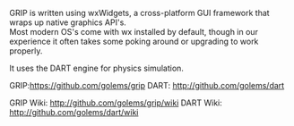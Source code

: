 GRIP is written using wxWidgets, a cross-platform GUI framework that wraps up native graphics API's.  
Most modern OS's come with wx installed by default, though in our experience it often takes some 
poking around or upgrading to work properly.  

It uses the DART engine for physics simulation. 

GRIP:https://github.com/golems/grip
DART: http://github.com/golems/dart

GRIP Wiki: http://github.com/golems/grip/wiki
DART Wiki: http://github.com/golems/dart/wiki
